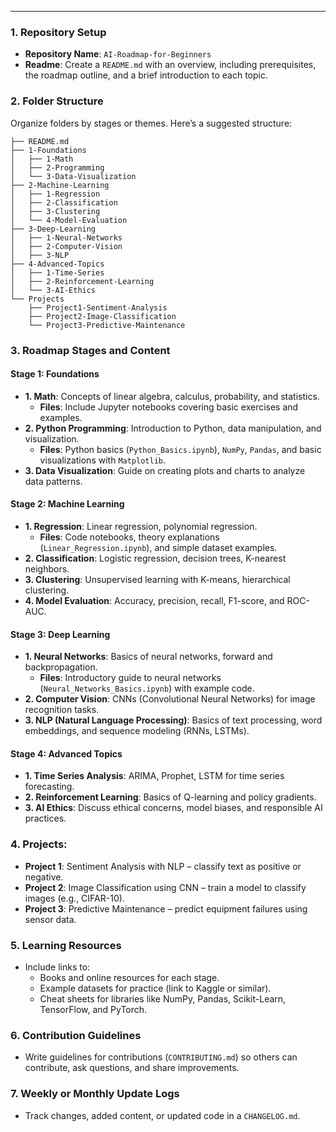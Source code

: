 ---

### 1. **Repository Setup**
   - **Repository Name**: `AI-Roadmap-for-Beginners`
   - **Readme**: Create a `README.md` with an overview, including prerequisites, the roadmap outline, and a brief introduction to each topic.

### 2. **Folder Structure**
   Organize folders by stages or themes. Here’s a suggested structure:

   ```
   ├── README.md
   ├── 1-Foundations
   │   ├── 1-Math
   │   ├── 2-Programming
   │   └── 3-Data-Visualization
   ├── 2-Machine-Learning
   │   ├── 1-Regression
   │   ├── 2-Classification
   │   ├── 3-Clustering
   │   └── 4-Model-Evaluation
   ├── 3-Deep-Learning
   │   ├── 1-Neural-Networks
   │   ├── 2-Computer-Vision
   │   ├── 3-NLP
   ├── 4-Advanced-Topics
   │   ├── 1-Time-Series
   │   ├── 2-Reinforcement-Learning
   │   └── 3-AI-Ethics
   └── Projects
       ├── Project1-Sentiment-Analysis
       ├── Project2-Image-Classification
       └── Project3-Predictive-Maintenance
   ```

### 3. **Roadmap Stages and Content**

#### **Stage 1: Foundations**
   - **1. Math**: Concepts of linear algebra, calculus, probability, and statistics.
     - **Files**: Include Jupyter notebooks covering basic exercises and examples.
   - **2. Python Programming**: Introduction to Python, data manipulation, and visualization.
     - **Files**: Python basics (`Python_Basics.ipynb`), `NumPy`, `Pandas`, and basic visualizations with `Matplotlib`.
   - **3. Data Visualization**: Guide on creating plots and charts to analyze data patterns.

#### **Stage 2: Machine Learning**
   - **1. Regression**: Linear regression, polynomial regression.
     - **Files**: Code notebooks, theory explanations (`Linear_Regression.ipynb`), and simple dataset examples.
   - **2. Classification**: Logistic regression, decision trees, K-nearest neighbors.
   - **3. Clustering**: Unsupervised learning with K-means, hierarchical clustering.
   - **4. Model Evaluation**: Accuracy, precision, recall, F1-score, and ROC-AUC.

#### **Stage 3: Deep Learning**
   - **1. Neural Networks**: Basics of neural networks, forward and backpropagation.
     - **Files**: Introductory guide to neural networks (`Neural_Networks_Basics.ipynb`) with example code.
   - **2. Computer Vision**: CNNs (Convolutional Neural Networks) for image recognition tasks.
   - **3. NLP (Natural Language Processing)**: Basics of text processing, word embeddings, and sequence modeling (RNNs, LSTMs).

#### **Stage 4: Advanced Topics**
   - **1. Time Series Analysis**: ARIMA, Prophet, LSTM for time series forecasting.
   - **2. Reinforcement Learning**: Basics of Q-learning and policy gradients.
   - **3. AI Ethics**: Discuss ethical concerns, model biases, and responsible AI practices.

### 4. **Projects**:
   - **Project 1**: Sentiment Analysis with NLP – classify text as positive or negative.
   - **Project 2**: Image Classification using CNN – train a model to classify images (e.g., CIFAR-10).
   - **Project 3**: Predictive Maintenance – predict equipment failures using sensor data.

### 5. **Learning Resources**
   - Include links to:
     - Books and online resources for each stage.
     - Example datasets for practice (link to Kaggle or similar).
     - Cheat sheets for libraries like NumPy, Pandas, Scikit-Learn, TensorFlow, and PyTorch.

### 6. **Contribution Guidelines**
   - Write guidelines for contributions (`CONTRIBUTING.md`) so others can contribute, ask questions, and share improvements.

### 7. **Weekly or Monthly Update Logs**
   - Track changes, added content, or updated code in a `CHANGELOG.md`.
